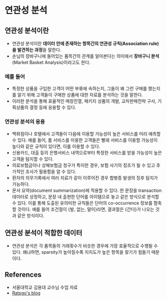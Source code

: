 # 연관성 분석

## 연관성 분석이란 <a id="1"></a>

* 연관성 분석이란 **데이터 안에 존재하는 항목간의 연관성 규칙\(Association rule\)을 발견하는 과정**을 말한다.
* 손님의 장바구니에 들어있는 품목간의 관계를 알아본다는 의미에서 **장바구니 분석**\(Market Basket Analysis\)이라고도 한다.

### 예를 들어 <a id="1-1"></a>

* 특정한 상품을 구입한 고객이 어떤 부류에 속하는지, 그들이 왜 그런 구매를 했는지를 알기 위해 고객들이 구매한 상품에 대한 자료를 분석하는 것을 말한다.
* 이러한 분석을 통해 효율적인 매장진열, 패키지 상품의 개발, 교차판매전략 구사, 기획상품의 결정 등에 응용할 수 있다.

### 연관성 분석의 응용 <a id="1-2"></a>

* 백화점이나 호텔에서 고객들이 다음에 이용할 가능성이 높은 서비스를 미리 예측할 수 있다. 예를 들어, 룸 서비스를 이용한 고객들은 빨래 서비스를 이용할 가능성이 높다와 같은 규칙이 있다면, 이를 이용할 수 있다.
* 신용카드, 대출 등의 은행서비스 내역으로부터 특정한 서비스를 받을 가능성이 높은 고객을 탐지할 수 있다.
* 의료보험금이나 상해보험금 청구가 특이한 경우, 보험 사기의 징조가 될 수 있고 추가적인 조사가 필용함을 알 수 있다.
* 환자의 의무기록에서 여러 치료가 같이 이루어진 경우 합병증 발생의 징후 탐지가 가능하다.
* 문서 요약\(document summarization\)에 적용할 수 있다. 한 문장을 transaction 데이터로 상정하고, 문장 내 출현한 단어를 아이템으로 놓고 같은 방식으로 분석할 수 있다. 이를 통해 도출된 유의미한 규칙들은 단어의 co-occurrence 정보를 함축할 것이다. 예를 들어 조건절이 {발, 없는, 말이}라면, 결과절은 {간다}가 나오는 것과 같은 방식이다.

## 연관성 분석이 적합한 데이터

* 연관성 분석은 각 품목들의 거래횟수가 비슷한 경우에 가장 효율적으로 수행될 수 있다. 왜냐하면, sparsity가 높아질수록 지지도가 높은 항목을 찾기가 힘들기 때문이다.

## References

* 서울대학교 김용대 교수님 수업 자료
* [Ratsgo's blog](https://ratsgo.github.io/machine%20learning/2017/04/08/apriori/)

